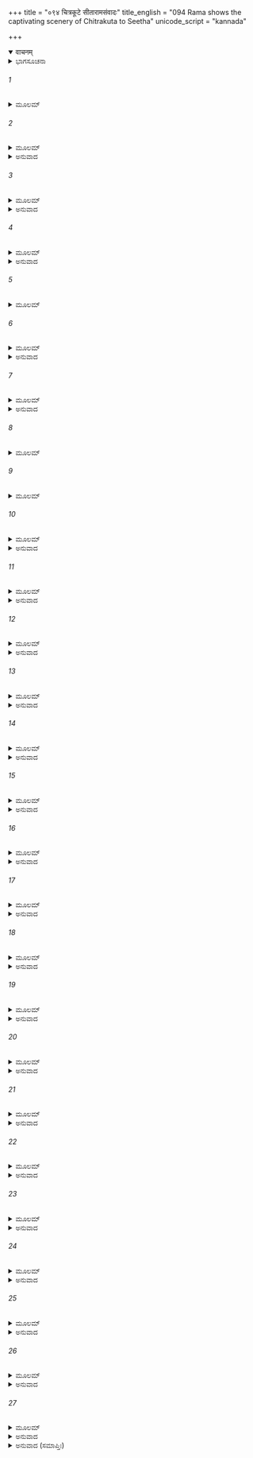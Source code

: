 +++
title = "०९४ चित्रकूटे सीतारामसंवादः"
title_english = "094 Rama shows the captivating scenery of Chitrakuta to Seetha"
unicode_script = "kannada"

+++
<details open><summary>वाचनम्</summary>

<div class="audioEmbed"  caption="श्रीराम-हरिसीताराममूर्ति-घनपाठिभ्यां वचनम्" src="https://archive.org/download/Ramayana-recitation-Sriram-harisItArAmamUrti-Ghanapaati-v2/Kanda_2/Kanda_2_AYK-094-Chitra_Kute_Rama_Sita_Samvadaha.mp3"></div>
</details>



<details><summary>ಭಾಗಸೂಚನಾ</summary>

ಶ್ರೀರಾಮನು ಸೀತಾದೇವಿಗೆ ಚಿತ್ರಕೂಟದ ಸೊಬಗನ್ನು ತೋರಿಸಿ ವರ್ಣಿಸಿದುದು
</details>

###### 1


<details><summary>ಮೂಲಮ್</summary>

ದೀರ್ಘಕಾಲೋಷಿತಸ್ತಸ್ಮಿನ್ ಗಿರೌ ಗಿರಿವರಪ್ರಿಯಃ ।  
ವೈದೇಹ್ಯಾಃ ಪ್ರಿಯಮಾಕಾಂಕ್ಷನ್ ಸ್ವಂ ಚ ಚಿತ್ತಂವಿಲೋಭಯನ್ ॥
</details>

###### 2


<details><summary>ಮೂಲಮ್</summary>

ಅಥ ದಾಶರಥಿಶ್ಚಿತ್ರಂ ಚಿತ್ರಕೂಟಮದರ್ಶಯತ್ ।  
ಭಾರ್ಯಾಮಮರಸಂಕಾಶಃ ಶಚೀಮಿವ ಪುರಂದರಃ ॥
</details>

<details><summary>ಅನುವಾದ</summary>

ಗಿರಿವರ ಚಿತ್ರಕೂಟವು ಶ್ರೀರಾಮನಿಗೆ ಬಹಳ ಪ್ರಿಯವಾಗಿತ್ತು. ಅವನು ಬಹಳ ದಿನಗಳಿಂದ ಆ ಪರ್ವತದ ಮೇಲೆ ಇರುತ್ತಿದ್ದನು. ಒಂದು ದಿನ ಅಮರತುಲ್ಯ ತೇಜಸ್ವಿ ದಶರಥನಂದನ ಶ್ರೀರಾಮನು ವಿದೇಹಕುಮಾರೀ ಸೀತೆಗೆ ಪ್ರಿಯವನ್ನು ಮಾಡುವ ಇಚ್ಛೆಯಿಂದ ಹಾಗೂ ಮನೋಲ್ಹಾದವನ್ನು ಉಂಟುಮಾಡಲು ಭಾರ್ಯೆಗೆ ವಿಚಿತ್ರ ಚಿತ್ರಕೂಟದ ಶೋಭೆಯನ್ನು ದೇವೇಂದ್ರನು ಶಚಿಗೆ ಪರ್ವತೀಯ ಸೊಬಗನ್ನು ತೋರಿಸುವಂತೆಯೇ, ದರ್ಶನ ಮಾಡಿಸಲುತೊಡಗಿದನು.॥1-2॥
</details>

###### 3


<details><summary>ಮೂಲಮ್</summary>

ನ ರಾಜ್ಯಭ್ರಂಶನಂ ಭದ್ರೇ ನ ಸುಹೃದ್ಭಿರ್ವಿನಾಭವಃ ।  
ಮನೋ ಮೇ ಬಾಧತೇ ದೃಷ್ಟ್ವಾ ರಮಣೀಯಮಿಮಂಗಿರಿಮ್ ॥
</details>

<details><summary>ಅನುವಾದ</summary>

ರಾಮನು ಹೇಳುತ್ತಾನೆ - ಭದ್ರೇ! ನಾನು ರಾಜ್ಯಭ್ರಷ್ಟನಾಗಿದ್ದರೂ, ಹಿತೈಷಿ ಸುಹೃದರಿಂದ ಅಗಲಿದ್ದರೂ, ನಾನು ಈ ರಮಣೀಯ ಪರ್ವತವನ್ನು ನೋಡುತ್ತಿರುವಾಗ ನನ್ನ ಎಲ್ಲ ದುಃಖಗಳು ದೂರವಾಗುತ್ತವೆ. ರಾಜ್ಯ ಸಿಗದಿರುವುದು, ಸುಹೃದರಿಂದ ವಿಯೋಗವಾಗುವುದು ನನ್ನ ಮನಸ್ಸಿಗೆ ಬೇಸರ ಬರುವುದಿಲ್ಲ.॥3॥
</details>

###### 4


<details><summary>ಮೂಲಮ್</summary>

ಪಶ್ಯೇಮಮಚಲಂ ಭದ್ರೇ ನಾನಾದ್ವಿಜಗಣಾಯುತಮ್ ।  
ಶಿಖರೈಃ ಖಮಿವೋದ್ವಿದ್ಧೈರ್ಧಾತುಮದ್ಭಿರ್ವಿಭೂಷಿತಮ್ ॥
</details>

<details><summary>ಅನುವಾದ</summary>

ಕಲ್ಯಾಣೀ! ಈ ಪರ್ವತದ ಕಡೆಗೆ ಕಣ್ಣು ಹಾಯಿಸು, ನಾನಾ ಪ್ರಕಾರದ ಅಸಂಖ್ಯ ಪಕ್ಷಿಗಳು ಕಲರವ ಮಾಡುತ್ತಿವೆ. ನಾನಾ ಪ್ರಕಾರದ ಗೈರಿಕಾದಿ ಧಾತುಗಳಿಂದ ಕೂಡಿದ ಇದರ ಗಗನಚುಂಬೀ ಶಿಖರಗಳು ಆಕಾಶವನ್ನು ಮುಟ್ಟುತ್ತಿವೆ. ಈ ಶಿಖರಗಳಿಂದ ವಿಭೂಷಿತವಾದ ಈ ಚಿತ್ರಕೂಟವು ಹೇಗೆ ಶೋಭಿಸುತ್ತಿದೆ ನೋಡು.॥4॥
</details>

###### 5


<details><summary>ಮೂಲಮ್</summary>

ಕೇಚಿದ್ ರಜತಸಂಕಾಶಾಃ ಕೇಚಿತ್ಕ್ಷತಜಸಂನಿಭಾಃ ।  
ಪೀತಮಾಂಜಿಷ್ಠವರ್ಣಾಶ್ಚ ಕೇಚಿನ್ಮಣಿವರಪ್ರಭಾಃ ॥
</details>

###### 6


<details><summary>ಮೂಲಮ್</summary>

ಪುಷ್ಪಾರ್ಕಕೇತಕಾಭಾಶ್ಚ ಕೇಚಿಜ್ಜ್ಯೋತೀರಸಪ್ರಭಾಃ ।  
ವಿರಾಜಂತೇಽಚಲೇಂದ್ರಸ್ಯ ದೇಶಾಧಾತುವಿಭೂಷಿತಾಃ ॥
</details>

<details><summary>ಅನುವಾದ</summary>

ಬೇರೆ-ಬೇರೆ ಧಾತುಗಳಿಂದ ಅಲಂಕೃತವಾದ ಅಚಲರಾಜ ಚಿತ್ರಕೂಟದ ಪ್ರದೇಶವು ಎಷ್ಟು ಸುಂದರವಾಗಿದೆ. ಇವುಗಳಲ್ಲಿ ಕೆಲವು ಬೆಳ್ಳಿಯಂತೆ ಹೊಳೆಯುತ್ತಿದ್ದರೆ, ಕೆಲವು ರಕ್ತವರ್ಣವಾಗಿವೆ. ಕೆಲವು ಹಳದಿ ಮತ್ತು ಅಚ್ಚಹಳದಿ ಬಣ್ಣದಿಂದ ಕೂಡಿವೆ. ಕೆಲವು ಶ್ರೇಷ್ಠವಾದ ಇಂದ್ರನೀಲಮಣಿಯಂತೆ ಶೋಭಾಯ ಮಾನವಾಗಿವೆ. ಇನ್ನೂ ಕೆಲವು ಪುಷ್ಯರಾಗದ ಕಾಂತಿಯಿಂದಲೂ, ಸ್ಫಟಿಕದ ಕಾಂತಿಯಿಂದಲೂ ಬೆಳಗುತ್ತಿವೆ. ಕೆಲವು ಕೇದಿಗೆಯ ಹೂವಿನಂತಿದ್ದರೆ, ಕೆಲವು ಎಕ್ಕದ ಹೂವಿನಂತೆ ಪ್ರಕಾಶಿಸುತ್ತಿವೆ. ಕೆಲವು ಧಾತುಗಳು ನಕ್ಷತ್ರಗಳ ಕಾಂತಿಯಿಂದಲೂ, ಇನ್ನೂ ಕೆಲವು ಪಾದರಸದಂತೆ ಹೊಳೆಯುತ್ತಿವೆ.॥5-6॥
</details>

###### 7


<details><summary>ಮೂಲಮ್</summary>

ನಾನಾಮೃಗಗಣೈರ್ದ್ವೀಪಿತರಕ್ಷ್ವಕ್ಷಗಣೈರ್ವೃತಃ ।  
ಅದುಷ್ಟೈರ್ಭಾತ್ಯಯಂ ಶೈಲೋ ಬಹುಪಕ್ಷಿಸಮಾಕುಲಃ ॥
</details>

<details><summary>ಅನುವಾದ</summary>

ಈ ಪರ್ವತವು ಅಸಂಖ್ಯ ಪಕ್ಷಿಗಳಿಂದ ವ್ಯಾಪ್ತವಾಗಿದೆ. ನಾನಾ ಪ್ರಕಾರದ ಜಿಂಕೆಗಳಿಂದ ದೊಡ್ಡ ದೊಡ್ಡ ಹುಲಿಗಳಿಂದ, ಚಿರತೆ ಮತ್ತು ಕರಡಿಗಳಿಂದ ತುಂಬಿದೆ. ಆ ವ್ಯಾಘ್ರವೇ ಆದಿ ಹಿಂಸಕ ಪ್ರಾಣಿಗಳು ತಮ್ಮ ದುಷ್ಟ ಸ್ವಭಾವವನ್ನು ಬಿಟ್ಟು ಇಲ್ಲಿ ಇರುತ್ತವೆ ಹಾಗೂ ಪರ್ವತದ ಶೋಭೆ ಹೆಚ್ಚಿಸುತ್ತವೆ.॥7॥
</details>

###### 8


<details><summary>ಮೂಲಮ್</summary>

ಆಮ್ರಜಂಭ್ವಸನೈರ್ಲೋಧ್ರೈಃ ಪ್ರಿಯಾಲೈಃ ಪನಸೈರ್ಧವೈಃ ।  
ಅಂಕೋಲೈರ್ಭವ್ಯತಿನಿಶೈರ್ಬಿಲ್ವತಿಂದುಕವೇಣುಭಿಃ ॥
</details>

###### 9


<details><summary>ಮೂಲಮ್</summary>

ಕಾಶ್ಮರ್ಯಾರಿಷ್ಟವರಣೈರ್ಮಧೂಕೈಸ್ತಿಲಕೈರಪಿ ।  
ಬದರ್ಯಾಮಲಕೈರ್ನೀಪೈರ್ವೇತ್ರಧನ್ವನಬೀಜಕೈಃ ॥
</details>

###### 10


<details><summary>ಮೂಲಮ್</summary>

ಪುಷ್ಪವದ್ಭಿಃ ಫಲೋಪೇತೈಶ್ಛಾಯಾವದ್ಭಿರ್ಮನೋರಮೈಃ ।  
ಏವಮಾದಿಭಿರಾಕೀರ್ಣಃ ಶ್ರಿಯಂ ಪುಷ್ಯತ್ಯಯಂ ಗಿರಿಃ ॥
</details>

<details><summary>ಅನುವಾದ</summary>

ಫಲ-ಪುಷ್ಪಗಳಿಂದ ಸಮೃದ್ಧವಾದ ಮಾವು, ನೇರಳೇ, ಹೊನ್ನೆ, ಲೋಧ್ರ, ಪ್ರಿಯಾಲ, ಹಲಸು, ಅಂಕೊಲ, ಭವ್ಯ, ತಿನಿಶ, ಬಿಲ್ವ, ತಿಂದುಕ, ಬಿದಿರು, ಕಾಶ್ಮರೀ (ಮಧುಪರ್ಣಿಕಾ) ಅರಿಷ್ಟ, ನಿಂಬೆ, ವರಣ, ಮದೂಕ, ತಿಲಕ, ಬದರೀ, ನೆಲ್ಲಿ, ಕದಂಬ, ಬೆತ್ತ, ಇಂದ್ರವೃಕ್ಷ, ಬೀಜಕ (ದಾಳಿಂಬ) ಮೊದಲಾದ ವೃಕ್ಷಗಳಿಂದ, ನೆರಳಿನಿಂದ ಕೂಡಿದ್ದ ಮರಗಳಿಂದ ಮನೋರಮವಾಗಿ ಕಾಣುತ್ತಿದೆ. ಇವುಗಳಿಂದ ಕೂಡಿದ ಈ ಪರ್ವತವು ಅನುಪಮ ಶೋಭೆಯನ್ನು ಹಾಗೂ ಪೋಷಿಸಿ ವಿಸ್ತಾರಮಾಡುತ್ತಿವೆ.॥8-10॥
</details>

###### 11


<details><summary>ಮೂಲಮ್</summary>

ಶೈಲಪ್ರಸ್ಥೇಷು ರಮ್ಯೇಷು ಪಶ್ಯೇಮಾನ್ ಕಾಮಹರ್ಷಣಾನ್ ।  
ಕಿನ್ನರಾನ್ ದ್ವಂದ್ವಶೋ ಭದ್ರೇ ರಮಮಾಣಾನ್ಮನಸ್ವಿನಃ ॥
</details>

<details><summary>ಅನುವಾದ</summary>

ಈ ರಮಣೀಯ ಶೈಲ ಶಿಖರಗಳಲ್ಲಿ ಆ ಪ್ರದೇಶಗಳನ್ನು ನೋಡು - ಅಲ್ಲಿ ಪ್ರೇಮಮಿಲನದ ಭಾವನೆಯನ್ನು ಉದ್ದೀಪನ ಗೊಳಿಸುತ್ತಾ ಆಂತರಿಕ ಹರ್ಷವನ್ನು ಹೆಚ್ಚಿಸುವಂತಹ ಕಿನ್ನರರ ಜೋಡಿಗಳು ಮನಬಂದಂತೆ ವಿಹರಿಸುತ್ತಿವೆ.॥11॥
</details>

###### 12


<details><summary>ಮೂಲಮ್</summary>

ಶಾಖಾವಸಕ್ತಾನ್ ಖಡ್ಗಾಂಶ್ಚ ಪ್ರವರಾಣ್ಯಂಬರಾಣಿ ಚ ।  
ಪಶ್ಯ ವಿದ್ಯಾಧರಸ್ತ್ರೀಣಾಂ ಕ್ರೀಡೋದ್ದೇಶಾನ್ಮನೋರಮಾನ್ ॥
</details>

<details><summary>ಅನುವಾದ</summary>

ಕಿನ್ನರರ ಖಡ್ಗಗಳು ಮರಗಳ ಕೊಂಬೆಗಳಲ್ಲಿ ನೇತಾಡುತ್ತಿವೆ. ಇತ್ತ ವಿದ್ಯಾಧರರ ಸ್ತ್ರೀಯರ ಮನೋರಮ ಕ್ರೀಡಾಸ್ಥಳಗಳನ್ನು ಹಾಗೂ ಮರಗಳ ಕೊಂಬೆಗಳಲ್ಲಿ ಒಣ ಹಾಕಿರುವ ಅವರ ಸುಂದರ ವಸ್ತ್ರಗಳನ್ನು ನೋಡು.॥12॥
</details>

###### 13


<details><summary>ಮೂಲಮ್</summary>

ಜಲಪ್ರಪಾತೈರುದ್ಧೇದೈರ್ನಿಷ್ಪಂದೈಶ್ಚ ಕ್ವಚಿತ್ ಕ್ವಚಿತ್ ।  
ಸ್ರವದ್ಭಿರ್ಭಾತ್ಯಯಂ ಶೈಲಃ ಸ್ರವನ್ಮದ ಇವ ದ್ವಿಪಃ ॥
</details>

<details><summary>ಅನುವಾದ</summary>

ಇದರ ಮೇಲೆ ಎಲ್ಲೋ ಎತ್ತರದಿಂದ ಜಲಪಾತಗಳು ಬೀಳುತ್ತಿವೆ, ಕೆಲವು ಕಡೆ ನೆಲದಿಂದ ನೀರಿನ ಬುಗ್ಗೆಗಳು ಚಿಮ್ಮುತ್ತಿವೆ. ಕೆಲವು ಕಡೆ ಸಣ್ಣ-ಸಣ್ಣ ಝರಿಗಳು ಹರಿಯುತ್ತಿವೆ. ಇವೆಲ್ಲವುಗಳಿಂದ ಈ ಪರ್ವತವು ಮದೋದಕವನ್ನು ಹರಿಸುತ್ತಿರುವ ಆನೆಯಂತೆ ಶೋಭಿಸುತ್ತಿದೆ.॥13॥
</details>

###### 14


<details><summary>ಮೂಲಮ್</summary>

ಗುಹಾಸಮೀರಣೋ ಗಂಧಾನ್ನಾನಾಪುಷ್ಪಭವಾನ್ ಬಹೂನ್ ।  
ಘ್ರಾಣತರ್ಪಣಮಭ್ಯೇತ್ಯ ಕಂ ನರಂ ನ ಪ್ರಹರ್ಷಯೇತ್ ॥
</details>

<details><summary>ಅನುವಾದ</summary>

ಗುಹೆಗಳಿಂದ ಹೊರಟ ವಾಯುವು ನಾನಾ ಪ್ರಕಾರದ ಪುಷ್ಪಗಳ ಸಾಕಷ್ಟು ಪರಿಮಳವನ್ನೆತ್ತಿಕೊಂಡು ಬಂದು ಮೂಗನ್ನು ತೃಪ್ತಿಪಡಿಸುತ್ತಾ ಯಾವ ಪುರುಷನ ಹರ್ಷವನ್ನು ತಾನೇ ಹೆಚ್ಚಿಸುವುದಿಲ್ಲ.॥14॥
</details>

###### 15


<details><summary>ಮೂಲಮ್</summary>

ಯದೀಹ ಶರದೋಽನೇಕಾಸ್ತ್ವಯಾ ಸಾರ್ಧಮನಿಂದಿತೇ ।  
ಲಕ್ಷ್ಮಣೇನ ಚ ವತ್ಸ್ಯಾಮಿ ನ ಮಾಂ ಶೋಕಃ ಪ್ರಧರ್ಷತಿ ॥
</details>

<details><summary>ಅನುವಾದ</summary>

ಸಾಧ್ವೀ ಸೀತೇ! ನಿನ್ನ ಮತ್ತು ಲಕ್ಷ್ಮಣನೊಂದಿಗೆ ನಾನು ಇಲ್ಲಿ ಅನೇಕ ವರ್ಷಗಳವರೆಗೆ ವಾಸಿಸಿದರೂ ನಗರತ್ಯಾಗದ ಶೋಕ ನನಗೆ ಎಂದಿಗೂ ಆಗಲಾರದು.॥15॥
</details>

###### 16


<details><summary>ಮೂಲಮ್</summary>

ಬಹುಪುಷ್ಪಫಲೇ ರಮ್ಯೇ ನಾನಾದ್ವಿಜಗಣಾಯುತೇ ।  
ವಿಚಿತ್ರಶಿಖರೇ ಹ್ಯಸ್ಮಿನ್ ರತವಾನಸ್ಮಿ ಭಾಮಿನಿ ॥
</details>

<details><summary>ಅನುವಾದ</summary>

ಭಾಮಿನೀ! ಬಹಳಷ್ಟು ಹೂವು-ಹಣ್ಣುಗಳಿಂದ ಕೂಡಿದ ಹಾಗೂ ನಾನಾ ರೀತಿಯ ಪಕ್ಷಿಗಳಿಂದ ಸೇವಿತವಾದ ಈ ವಿಚಿತ್ರ ಶಿಖರವುಳ್ಳ ರಮಣೀಯ ಪರ್ವತದ ಮೇಲೆ ನನ್ನ ಮನಸ್ಸು ಬಹಳ ಮಗ್ನವಾಗಿಹೋಗಿದೆ.॥16॥
</details>

###### 17


<details><summary>ಮೂಲಮ್</summary>

ಅನೇನ ವನವಾಸೇನ ಮಮ ಪ್ರಾಪ್ತಂ ಫಲದ್ವಯಮ್ ।  
ಪಿತುಶ್ಚಾನೃಣ್ಯತಾ ಧರ್ಮೇ ಭರತಸ್ಯ ಪ್ರಿಯಂ ತಥಾ ॥
</details>

<details><summary>ಅನುವಾದ</summary>

ಪ್ರಿಯೇ! ಈ ವನವಾಸದಿಂದ ನನಗೆ ಎರಡು ಫಲ ಪ್ರಾಪ್ತವಾಗಿದೆ, ಎರಡು ಲಾಭವಾಗಿವೆ. ಒಂದು ಧರ್ಮಾನುಸಾರ ಪಿತೃವಾಕ್ಯ ಪರಿಪಾಲನೆಯಿಂದ ಋಣ ತೀರಿಸಿದಂತಾಯಿತು; ಇನ್ನೊಂದು ತಮ್ಮ ಭರತನಿಗೆ ಪ್ರಿಯವಾಯಿತು.॥17॥
</details>

###### 18


<details><summary>ಮೂಲಮ್</summary>

ವೈದೇಹಿ ರಮಸೇ ಕಚ್ಚಿಚ್ಚಿತ್ರಕೂಟೇ ಮಯಾ ಸಹ ।  
ಪಶ್ಯಂತೀ ವಿವಿಧಾನ್ ಭಾವಾನ್ಮನೋವಾಕ್ಕಾಯಸಮ್ಮತಾನ್ ॥
</details>

<details><summary>ಅನುವಾದ</summary>

ವಿದೇಹಕುಮಾರಿ! ಚಿತ್ರಕೂಟ ಪರ್ವತದ ಮೇಲೆ ನನ್ನೊಂದಿಗೆ ಮನಸ್ಸು, ವಾಣಿ ಮತ್ತು ಶರೀರಕ್ಕೆ ಪ್ರಿಯವಾಗುವ ಬಗೆ-ಬಗೆಯ ಪದಾರ್ಥಗಳನ್ನು ನೋಡಿ ನಿನಗೆ ಆನಂದ ಪ್ರಾಪ್ತವಾಗುವುದಿಲ್ಲವೇ.॥18॥
</details>

###### 19


<details><summary>ಮೂಲಮ್</summary>

ಇದಮೇವಾಮೃತಂ ಪ್ರಾಹೂ ರಾಜ್ಞಿ ರಾಜರ್ಷಯಃ ಪರೇ ।  
ವನವಾಸಂ ಭವಾರ್ಥಾಯ ಪ್ರೇತ್ಯ ಮೇಪ್ರಪಿತಾಮಹಾಃ ॥
</details>

<details><summary>ಅನುವಾದ</summary>

ರಾಣೀ! ನನ್ನ ಪ್ರಪಿತಾಮಹ ಮನುವೇ ಆದಿ ಶ್ರೇಷ್ಠ ರಾಜರ್ಷಿಗಳು ನಿಯಮಪೂರ್ವಕ ಮಾಡಿದ ಈ ವನವಾಸವನ್ನೇ ಅಮೃತವೆಂದು ತಿಳಿಸಿರುವರು. ಇದರಿಂದ ಶರೀರ ತ್ಯಾಗದ ಬಳಿಕ ಪರಮ ಶ್ರೇಯಸ್ಸು ಪ್ರಾಪ್ತವಾಗುತ್ತದೆ.॥19॥
</details>

###### 20


<details><summary>ಮೂಲಮ್</summary>

ಶಿಲಾಃ ಶೈಲಸ್ಯ ಶೋಭಂತೇ ವಿಶಾಲಾಃ ಶತಶೋಽಭಿತಃ ।  
ಬಹುಲಾ ಬಹುಲೈರ್ವರ್ಣೈರ್ನೀಲಪೀತಸಿತಾರುಣೈಃ ॥
</details>

<details><summary>ಅನುವಾದ</summary>

ಎಲ್ಲೆಡೆ ಈ ಪರ್ವತದ ನೂರಾರು ವಿಶಾಲ ಬಂಡೆಗಳು ಶೋಭಿಸುತ್ತಿವೆ. ಅವು ನೀಲಿ, ಹಳದಿ, ಬಿಳಿ, ಕೆಂಪು ಮುಂತಾದ ವಿವಿಧ ಬಣ್ಣಗಳಿಂದ ಅನೇಕ ರೀತಿಯಿಂದ ಕಂಡುಬರುತ್ತಿವೆ.॥20॥
</details>

###### 21


<details><summary>ಮೂಲಮ್</summary>

ನಿಶಿ ಭಾಂತ್ಯಚಲೇಂದ್ರಸ್ಯ ಹುತಾಶನಶಿಖಾ ಇವ ।  
ಓಷಧ್ಯಃ ಸ್ವಪ್ರಭಾಲಕ್ಷ್ಯ್ಮಾ ಭ್ರಾಜಮಾನಾಃ ಸಹಸ್ರಶಃ ॥
</details>

<details><summary>ಅನುವಾದ</summary>

ರಾತ್ರಿಯಲ್ಲಿ ಈ ಪರ್ವತದ ಮೇಲೆ ಇರುವ ಔಷಧೀಯ ಗಿಡಗಳು ತಮ್ಮ ಬೆಳಕಿನಿಂದ ಹೊಳೆಯುತ್ತಾ ಇದ್ದು ಅಗ್ನಿಶಿಖೆಗಳಂತೆ ಪ್ರಕಾಶಿಸುತ್ತಿವೆ.॥21॥
</details>

###### 22


<details><summary>ಮೂಲಮ್</summary>

ಕೇಚಿತ್ ಕ್ಷಯನಿಭಾ ದೇಶಾಃ ಕೇಚಿದುದ್ಯಾನಸಂನಿಭಾಃ ।  
ಕೇಚಿದೇಕಶಿಲಾ ಭಾಂತಿ ಪರ್ವತಸ್ಯಾಸ್ಯ ಭಾಮಿನಿ ॥
</details>

<details><summary>ಅನುವಾದ</summary>

ಭಾಮಿನಿ! ಈ ಪರ್ವತದ ಕೆಲವು ಸ್ಥಾನಗಳು ಮನೆಯಂತೆ ಕಂಡುಬರುತ್ತವೆ; ಏಕೆಂದರೆ ಅವು ವೃಕ್ಷಗಳ ದಟ್ಟ ನೆರಳಿನಿಂದ ಆಚ್ಛಾದಿತವಾಗಿವೆ. ಕೆಲವು ಸ್ಥಾನಗಳು ಸಂಪಿಗೆ, ಮಲ್ಲಿಗೆ ಮೊದಲಾದ ಹೂವುಗಳು ಹೆಚ್ಚು ಇರುವುದರಿಂದ ಉದ್ಯಾನವನದಂತೆ ಸುಶೋಭಿತವಾಗಿವೆ. ಬಹಳ ದೂರದವರೆಗೆ ಚಾಚಿದ ಬಂಡೆಗಳು ಇರುವ ಎಷ್ಟೋ ಸ್ಥಾನಗಳಿವೆ. ಇವೆಲ್ಲವುಗಳಿಂದ ಬಹಳ ಶೋಭಿಸುತ್ತಾ ಇದೆ.॥22॥
</details>

###### 23


<details><summary>ಮೂಲಮ್</summary>

ಭಿತ್ತ್ವೇವ ವಸುಧಾಂ ಭಾತಿ ಚಿತ್ರಕೂಟಃ ಸಮುತ್ಥಿತಃ ।  
ಚಿತ್ರಕೂಟಸ್ಯ ಕೂಟೋಽಯಂ ದೃಶ್ಯತೇ ಸರ್ವತಃ ಶುಭಃ ॥
</details>

<details><summary>ಅನುವಾದ</summary>

ಈ ಚಿತ್ರಕೂಟ ಪರ್ವತವು ಭೂಮಿಯನ್ನು ಸೀಳಿ ಮೇಲಕ್ಕೆದ್ದು ಬಂದಂತೆ ತೋರುತ್ತದೆ. ಚಿತ್ರಕೂಟದ ಈ ಶಿಖರ ಎಲ್ಲ ಕಡೆಯಿಂದಲೂ ಸುಂದರವಾಗಿ ಕಾಣುತ್ತಿದೆ.॥23॥
</details>

###### 24


<details><summary>ಮೂಲಮ್</summary>

ಕುಷ್ಠಸ್ಥಗರಪುಂನಾಗಭೂರ್ಜಪತ್ರೋತ್ತರಚ್ಛದಾನ್ ।  
ಕಾಮಿನಾಂ ಸ್ವಾಸ್ತರಾನ್ ಪಶ್ಯ ಕುಶೇಶಯದಲಾಯುತಾನ್ ॥
</details>

<details><summary>ಅನುವಾದ</summary>

ಪ್ರಿಯೆ! ಇದು ವಿಲಾಸಿನಿಯರ ಶಯ್ಯೆ ಇದ್ದಂತೆ ಇದೆ. ಇದರ ಮೇಲೆ ಕನ್ನೈದಿಲೆ, ಪುನ್ನಾಗ, ಭೂರ್ಜಪತ್ರ ಇವುಗಳ ಎಲೆಗಳನ್ನು ಕೆಳಭಾಗದಲ್ಲಿಯೂ, ಕಮಲಪುಷ್ಪಗಳ ಎಸಳುಗಳು ಮೇಲ್ಭಾಗದಲ್ಲಿಯೂ ಹಾಕಿ ಸಜ್ಜುಗೊಳಿಸಿದ ಕಾಮಿಗಳ ಈ ಹಾಸಿಗೆಗಳನ್ನು ನೋಡು.॥24॥
</details>

###### 25


<details><summary>ಮೂಲಮ್</summary>

ಮೃದಿತಾಶ್ಚಾಪವಿದ್ಧಾಶ್ಚ ದೃಶ್ಯಂತೇ ಕಮಲಸ್ರಜಃ ।  
ಕಾಮಿಭಿರ್ವನಿತೇ ಪಶ್ಯ ಲಾನಿ ವಿವಿಧಾನಿ ಚ ॥
</details>

<details><summary>ಅನುವಾದ</summary>

ಪ್ರಿಯತಮೆ! ಇಲ್ಲಿ ನೋಡು, ವಿಲಾಸಿಗಳು ಹೊಸಕಿ ಹಾಕಿದ ಈ ಕಮಲಗಳ ಮಾಲೆಗಳು ಕಂಡುಬರುತ್ತಿವೆ. ಅತ್ತ ನೋಡು, ಮರಗಳ ಮೇಲೆ ನಾನಾ ಪ್ರಕಾರದ ಫಲಗಳು ಬಿಟ್ಟಿವೆ.॥25॥
</details>

###### 26


<details><summary>ಮೂಲಮ್</summary>

ವಸ್ವೌಕಸಾರಾಂ ನಲೀನೀಮತೀತ್ಯೈವೋತ್ತರಾನ್ಕುರೂನ್ ।  
ಪರ್ವತಶ್ಚಿತ್ರಕೂಟೋಽಸೌ ಬಹುಮೂಲ ಫಲೋದಕಃ ॥
</details>

<details><summary>ಅನುವಾದ</summary>

ಬಹಳಷ್ಟು ಫಲ-ಮೂಲ, ಜಲದಿಂದ ಸಂಪನ್ನವಾದ ಈ ಚಿತ್ರಕೂಟ ಪರ್ವತವು ಕುಬೇರ ನಗರೀ ಅಲಕಾವತಿಯಂತೆ, ಇಂದ್ರಪುರೀ ನಲಿನೀ (ಅಮರಾವತಿ ಅಥವಾ ನಲಿನೀ ಎಂದು ಪ್ರಸಿದ್ಧವಾದ ಕುಬೇರನ ಸೌಗಂಧಿಕ ಕಮಲಗಳಿಂದ ಕೂಡಿದ ಪುಷ್ಕರಿಣೀ) ಹಾಗೂ ಉತ್ತರ ಕುರುವನ್ನು ತನ್ನ ಶೋಭೆಯಿಂದ ತಿರಸ್ಕರಿಸುತ್ತದೆ.॥26॥
</details>

###### 27


<details><summary>ಮೂಲಮ್</summary>

ಇಮಂ ತು ಕಾಲಂ ವನಿತೇ ವಿಜಹ್ರಿವಾಂ -  
ಸ್ತ್ವಯಾ ಚ ಸೀತೇ ಸಹ ಲಕ್ಷ್ಮಣೇನ ।  
ರತಿಂ ಪ್ರಪತ್ಸ್ಯೇ ಕುಲಧರ್ಮವರ್ಧಿನೀಂ  
ಸತಾಂ ಪಥಿ ಸ್ವೈರ್ನಿಯಮೈಃ ಪರೈಃ ಸ್ಥಿತಃ ॥
</details>

<details><summary>ಅನುವಾದ</summary>

ಪ್ರಾಣವಲ್ಲಭೆ ಸೀತೇ! ತನ್ನ ಉತ್ತಮ ನಿಯಮಗಳನ್ನು ಪಾಲಿಸುತ್ತಾ, ಸನ್ಮಾರ್ಗದಲ್ಲಿ ಸ್ಥಿತನಾಗಿ ನಿನ್ನೊಂದಿಗೆ ಮತ್ತು ಲಕ್ಷ್ಮಣನೊಂದಿಗೆ ಈ ಹದಿನಾಲ್ಕು ವರ್ಷಗಳ ಸಮಯವನ್ನು ಆನಂದವಾಗಿ ಕಳೆದರೆ ನನಗೆ ಕುಲಧರ್ಮವನ್ನು ಹೆಚ್ಚಿಸುವ ಸುಖ ಪ್ರಾಪ್ತವಾಗುವುದು.॥27॥
</details>

<details><summary>ಅನುವಾದ (ಸಮಾಪ್ತಿಃ)</summary>

ಶ್ರೀವಾಲ್ಮೀಕಿ ವಿರಚಿತ ಆರ್ಷರಾಮಾಯಣ ಆದಿಕಾವ್ಯದ ಅಯೋಧ್ಯಾಕಾಂಡದಲ್ಲಿ ತೊಂಭತ್ತನಾಲ್ಕನೆಯ ಸರ್ಗ ಪೂರ್ಣವಾಯಿತು.॥94॥
</details>
